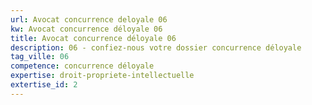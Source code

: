 ```yaml
---
url: Avocat concurrence deloyale 06
kw: Avocat concurrence déloyale 06
title: Avocat concurrence déloyale 06
description: 06 - confiez-nous votre dossier concurrence déloyale
tag_ville: 06
competence: concurrence déloyale
expertise: droit-propriete-intellectuelle
extertise_id: 2
---
```

